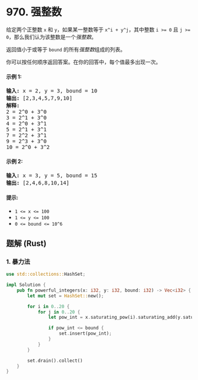 # 970. 强整数
给定两个正整数 ```x``` 和 ```y```，如果某一整数等于 ```x^i + y^j```，其中整数 ```i >= 0``` 且 ```j >= 0```，那么我们认为该整数是一个*强整数*。

返回值小于或等于 ```bound``` 的所有*强整数*组成的列表。

你可以按任何顺序返回答案。在你的回答中，每个值最多出现一次。

#### 示例 1:
<pre>
<strong>输入:</strong> x = 2, y = 3, bound = 10
<strong>输出:</strong> [2,3,4,5,7,9,10]
<strong>解释:</strong>
2 = 2^0 + 3^0
3 = 2^1 + 3^0
4 = 2^0 + 3^1
5 = 2^1 + 3^1
7 = 2^2 + 3^1
9 = 2^3 + 3^0
10 = 2^0 + 3^2
</pre>

#### 示例 2:
<pre>
<strong>输入:</strong> x = 3, y = 5, bound = 15
<strong>输出:</strong> [2,4,6,8,10,14]
</pre>

#### 提示:
* ```1 <= x <= 100```
* ```1 <= y <= 100```
* ```0 <= bound <= 10^6```

## 题解 (Rust)

### 1. 暴力法
```Rust
use std::collections::HashSet;

impl Solution {
    pub fn powerful_integers(x: i32, y: i32, bound: i32) -> Vec<i32> {
        let mut set = HashSet::new();

        for i in 0..20 {
            for j in 0..20 {
                let pow_int = x.saturating_pow(i).saturating_add(y.saturating_pow(j));

                if pow_int <= bound {
                    set.insert(pow_int);
                }
            }
        }

        set.drain().collect()
    }
}
```
